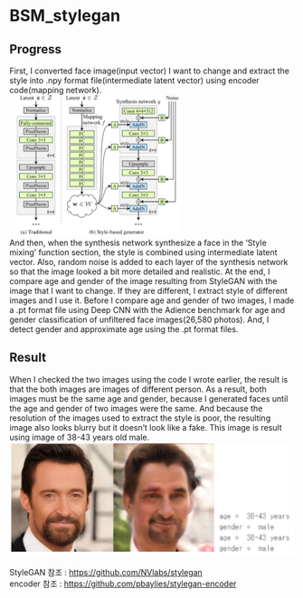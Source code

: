 # BSM_stylegan

## Progress
 First, I converted face image(input vector) I want to change and extract the style into .npy format file(intermediate latent vector) using encoder code(mapping network).<br>
<img height="250" src="https://github.com/wlgh312/BSM_stylegan/blob/master/readme_img/generator_img.PNG" /><br>
And then, when the synthesis network synthesize a face in the ‘Style mixing’ function section, the style is combined using intermediate latent vector. Also, random noise is added to each layer of the synthesis network so that the image looked a bit more detailed and realistic. At the end, I compare age and gender of the image resulting from StyleGAN with the image that I want to change. If they are different, I extract style of different images and I use it. Before I compare age and gender of two images, I made a .pt format file using Deep CNN with the Adience benchmark for age and gender classification of unfiltered face images(26,580 photos). And, I detect gender and approximate age using the .pt format files.

## Result
 When I checked the two images using the code I wrote earlier, the result is that the both images are images of different person. As a result, both images must be the same age and gender, because I generated faces until the age and gender of two images were the same. And because the resolution of the images used to extract the style is poor, the resulting image also looks blurry but it doesn’t look like a fake. This image is result using image of 38-43 years old male.
<img height="200" src="https://github.com/wlgh312/BSM_stylegan/blob/master/readme_img/result_img.PNG" />
<br>
<br>
StyleGAN 참조 : <https://github.com/NVlabs/stylegan><br>
encoder 참조 : <https://github.com/pbaylies/stylegan-encoder>